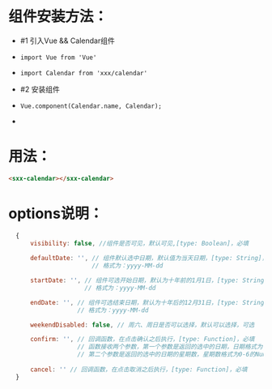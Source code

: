 
# 组件安装方法：
 *   #1 引入Vue && Calendar组件
 *     import Vue from 'Vue' 
 *     import Calendar from 'xxx/calendar'
 *   #2 安装组件
 *     Vue.component(Calendar.name, Calendar);
 *
 
# 用法：
 ```html  
 <sxx-calendar></sxx-calendar>
 ```
 
# options说明：
 ```js
   {
       visibility: false, //组件是否可见，默认可见,[type: Boolean]，必填
   	   
       defaultDate: '', // 组件默认选中日期，默认值为当天日期，[type: String]，可选
                        // 格式为：yyyy-MM-dd

       startDate: '', // 组件可选开始日期，默认为十年前的1月1日，[type: String]，可选
                      // 格式为：yyyy-MM-dd

       endDate: '', // 组件可选结束日期，默认为十年后的12月31日，[type: String]，可选
                    // 格式为：yyyy-MM-dd

       weekendDisabled: false, // 周六、周日是否可以选择，默认可以选择，可选

       confirm: '', // 回调函数，在点击确认之后执行，[type: Function]，必填
                    // 函数接收两个参数，第一个参数是返回的选中的日期，日期格式为：yyyy-MM-dd, 
                    // 第二个参数是返回的选中的日期的星期数，星期数格式为0-6的Number数字，0：周日，1-6分别对应周一至周六
                    
       cancel: '' // 回调函数，在点击取消之后执行，[type: Function]，必填
   }
 ```
